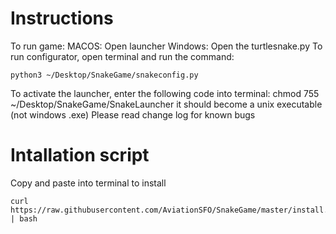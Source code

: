 # Instructions
To run game:
MACOS: Open launcher
Windows: Open the turtlesnake.py
To run configurator, open terminal and run the command: 
```shell
python3 ~/Desktop/SnakeGame/snakeconfig.py
```

To activate the launcher, enter the following code into terminal: chmod 755 ~/Desktop/SnakeGame/SnakeLauncher
it should become a unix executable (not windows .exe)
Please read change log for known bugs

# Intallation script
Copy and paste into terminal to install
```shell
curl https://raw.githubusercontent.com/AviationSFO/SnakeGame/master/install.sh | bash
```
